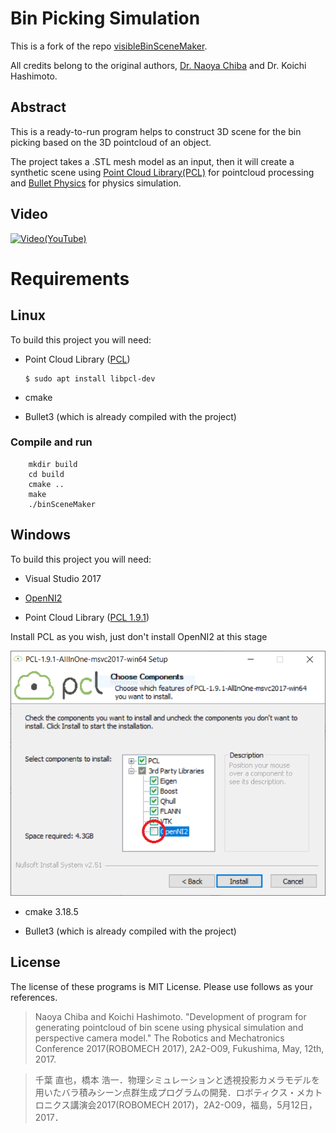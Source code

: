 # Bin Picking Simulation

This is a fork of the repo [visibleBinSceneMaker](https://github.com/naoya-chiba/visibleBinSceneMaker).

All credits belong to the original authors, [Dr. Naoya Chiba](https://github.com/naoya-chiba) and Dr. Koichi Hashimoto.

## Abstract
This is a ready-to-run program helps to construct 3D scene for the bin picking based on the 3D pointcloud of an object. 

The project takes a .STL mesh model as an input, then it will create a synthetic scene using [Point Cloud Library(PCL)](http://pointclouds.org/) for pointcloud processing and [Bullet Physics](http://bulletphysics.org/wordpress/) for physics simulation.

## Video
[![Video(YouTube)](https://img.youtube.com/vi/v7mqrS9xTY4/0.jpg)](https://youtu.be/v7mqrS9xTY4)

# Requirements

## Linux

To build this project you will need:

* Point Cloud Library ([PCL](https://pointclouds.org/downloads/#linux)) 
    ```
    $ sudo apt install libpcl-dev

* cmake

* Bullet3 (which is already compiled with the project)


### Compile and run
```
    mkdir build
    cd build
    cmake ..
    make
    ./binSceneMaker
```


## Windows
To build this project you will need:

* Visual Studio 2017

* [OpenNI2](https://s3.amazonaws.com/com.occipital.openni/OpenNI-Windows-x64-2.2.0.33.zip) 

* Point Cloud Library ([PCL 1.9.1](https://github.com/PointCloudLibrary/pcl/releases/download/pcl-1.9.1/PCL-1.9.1-AllInOne-msvc2017-win64.exe)) 

Install PCL as you wish, just don't install OpenNI2 at this stage


![Result](https://github.com/ktgiahieu/BinPickingSimulation/blob/main/images/PCL.png)

* cmake 3.18.5

* Bullet3 (which is already compiled with the project)

## License

The license of these programs is MIT License.
Please use follows as your references.

> Naoya Chiba and Koichi Hashimoto. "Development of program for generating pointcloud of bin scene using physical simulation and perspective camera model." The Robotics and Mechatronics Conference 2017(ROBOMECH 2017), 2A2-O09, Fukushima, May, 12th, 2017.

> 千葉 直也，橋本 浩一．物理シミュレーションと透視投影カメラモデルを用いたバラ積みシーン点群生成プログラムの開発．ロボティクス・メカトロニクス講演会2017(ROBOMECH 2017)，2A2-O09，福島，5月12日，2017．
